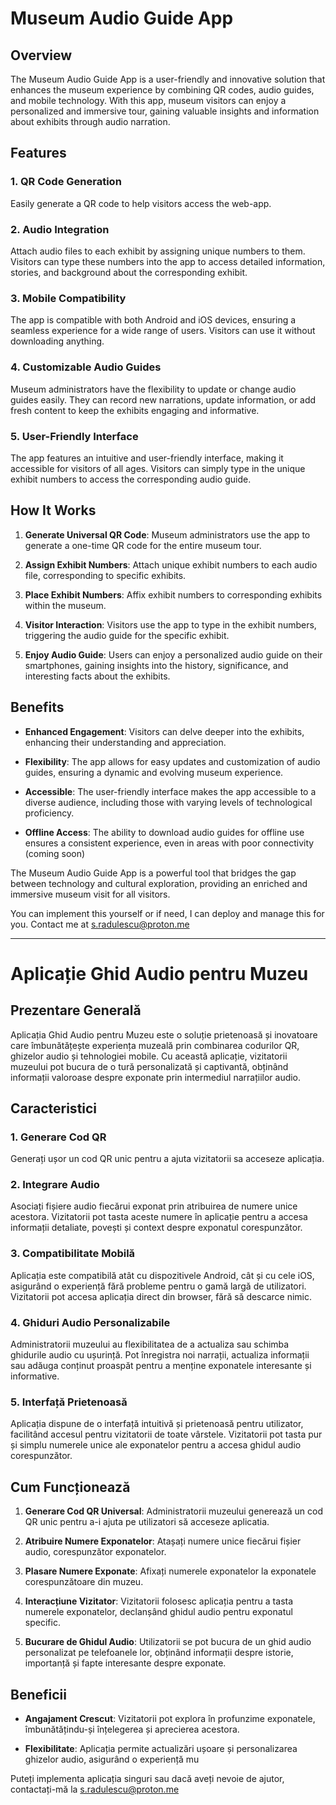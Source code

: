 # Museum Audio Guide App

## Overview

The Museum Audio Guide App is a user-friendly and innovative solution that enhances the museum experience by combining QR codes, audio guides, and mobile technology. With this app, museum visitors can enjoy a personalized and immersive tour, gaining valuable insights and information about exhibits through audio narration.

## Features

### 1. QR Code Generation

Easily generate a QR code to help visitors access the web-app.

### 2. Audio Integration

Attach audio files to each exhibit by assigning unique numbers to them. Visitors can type these numbers into the app to access detailed information, stories, and background about the corresponding exhibit.

### 3. Mobile Compatibility

The app is compatible with both Android and iOS devices, ensuring a seamless experience for a wide range of users. Visitors can use it without downloading anything.

### 4. Customizable Audio Guides

Museum administrators have the flexibility to update or change audio guides easily. They can record new narrations, update information, or add fresh content to keep the exhibits engaging and informative.


### 5. User-Friendly Interface

The app features an intuitive and user-friendly interface, making it accessible for visitors of all ages. Visitors can simply type in the unique exhibit numbers to access the corresponding audio guide.

## How It Works

1. **Generate Universal QR Code**: Museum administrators use the app to generate a one-time QR code for the entire museum tour.

2. **Assign Exhibit Numbers**: Attach unique exhibit numbers to each audio file, corresponding to specific exhibits.

3. **Place Exhibit Numbers**: Affix exhibit numbers to corresponding exhibits within the museum.

4. **Visitor Interaction**: Visitors use the app to type in the exhibit numbers, triggering the audio guide for the specific exhibit.

5. **Enjoy Audio Guide**: Users can enjoy a personalized audio guide on their smartphones, gaining insights into the history, significance, and interesting facts about the exhibits.

## Benefits

- **Enhanced Engagement**: Visitors can delve deeper into the exhibits, enhancing their understanding and appreciation.

- **Flexibility**: The app allows for easy updates and customization of audio guides, ensuring a dynamic and evolving museum experience.

- **Accessible**: The user-friendly interface makes the app accessible to a diverse audience, including those with varying levels of technological proficiency.

- **Offline Access**: The ability to download audio guides for offline use ensures a consistent experience, even in areas with poor connectivity (coming soon)

The Museum Audio Guide App is a powerful tool that bridges the gap between technology and cultural exploration, providing an enriched and immersive museum visit for all visitors.

You can implement this yourself or if need, I can deploy and manage this for you. Contact me at s.radulescu@proton.me

---

# Aplicație Ghid Audio pentru Muzeu

## Prezentare Generală

Aplicația Ghid Audio pentru Muzeu este o soluție prietenoasă și inovatoare care îmbunătățește experiența muzeală prin combinarea codurilor QR, ghizelor audio și tehnologiei mobile. Cu această aplicație, vizitatorii muzeului pot bucura de o tură personalizată și captivantă, obținând informații valoroase despre exponate prin intermediul narrațiilor audio.

## Caracteristici

### 1. Generare Cod QR

Generați ușor un cod QR unic pentru a ajuta vizitatorii sa acceseze aplicația.

### 2. Integrare Audio

Asociați fișiere audio fiecărui exponat prin atribuirea de numere unice acestora. Vizitatorii pot tasta aceste numere în aplicație pentru a accesa informații detaliate, povești și context despre exponatul corespunzător.

### 3. Compatibilitate Mobilă

Aplicația este compatibilă atât cu dispozitivele Android, cât și cu cele iOS, asigurând o experiență fără probleme pentru o gamă largă de utilizatori. Vizitatorii pot accesa aplicația direct din browser, fără să descarce nimic.

### 4. Ghiduri Audio Personalizabile

Administratorii muzeului au flexibilitatea de a actualiza sau schimba ghidurile audio cu ușurință. Pot înregistra noi narrații, actualiza informații sau adăuga conținut proaspăt pentru a menține exponatele interesante și informative.


### 5. Interfață Prietenoasă

Aplicația dispune de o interfață intuitivă și prietenoasă pentru utilizator, facilitând accesul pentru vizitatorii de toate vârstele. Vizitatorii pot tasta pur și simplu numerele unice ale exponatelor pentru a accesa ghidul audio corespunzător.

## Cum Funcționează

1. **Generare Cod QR Universal**: Administratorii muzeului generează un cod QR unic pentru a-i ajuta pe utilizatori să acceseze aplicatia.

2. **Atribuire Numere Exponatelor**: Atașați numere unice fiecărui fișier audio, corespunzător exponatelor.

3. **Plasare Numere Exponate**: Afixați numerele exponatelor la exponatele corespunzătoare din muzeu.

4. **Interacțiune Vizitator**: Vizitatorii folosesc aplicația pentru a tasta numerele exponatelor, declanșând ghidul audio pentru exponatul specific.

5. **Bucurare de Ghidul Audio**: Utilizatorii se pot bucura de un ghid audio personalizat pe telefoanele lor, obținând informații despre istorie, importanță și fapte interesante despre exponate.

## Beneficii

- **Angajament Crescut**: Vizitatorii pot explora în profunzime exponatele, îmbunătățindu-și înțelegerea și aprecierea acestora.

- **Flexibilitate**: Aplicația permite actualizări ușoare și personalizarea ghizelor audio, asigurând o experiență mu

Puteți implementa aplicația singuri sau dacă aveți nevoie de ajutor, contactați-mă la s.radulescu@proton.me


